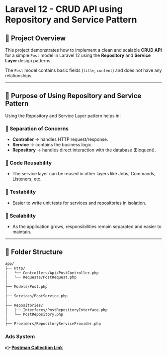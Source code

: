 # Laravel 12 - CRUD API using Repository and Service Pattern

## 📌 Project Overview

This project demonstrates how to implement a clean and scalable **CRUD API** for a simple `Post` model in Laravel 12 using the **Repository** and **Service Layer** design patterns.

The `Post` model contains basic fields (`title`, `content`) and does not have any relationships.

---

## 🎯 Purpose of Using Repository and Service Pattern

Using the Repository and Service Layer pattern helps in:

### 🔹 Separation of Concerns
- **Controller** → handles HTTP request/response.
- **Service** → contains the business logic.
- **Repository** → handles direct interaction with the database (Eloquent).

### 🔹 Code Reusability
- The service layer can be reused in other layers like Jobs, Commands, Listeners, etc.

### 🔹 Testability
- Easier to write unit tests for services and repositories in isolation.

### 🔹 Scalability
- As the application grows, responsibilities remain separated and easier to maintain.

---

## 📂 Folder Structure

```bash
app/
├── Http/
│   └── Controllers/Api/PostController.php
│   └── Requests/PostRequest.php
│
├── Models/Post.php
│
├── Services/PostService.php
│
├── Repositories/
│   ├── Interfaces/PostRepositoryInterface.php
│   └── PostRepository.php
│
├── Providers/RepositoryServiceProvider.php
```


### Ads System 

**👉 [Postman Collection Link](https://www.postman.com/payload-cosmologist-54490583/workspace/my-workspace/collection/38817975-74e3f3cc-d4b0-4129-bce5-965ac036f4cd?action=share&creator=38817975)**




